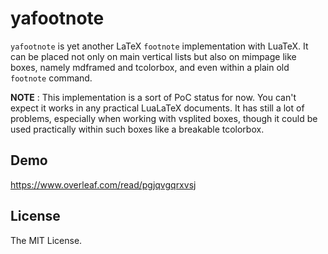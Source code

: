 # yafootnote

`yafootnote` is yet another LaTeX `footnote` implementation with LuaTeX. 
It can be placed not only on main vertical lists but also on mimpage like boxes, namely mdframed and tcolorbox, and even within a plain old `footnote` command.

**NOTE** : This implementation is a sort of PoC status for now.
You can't expect it works in any practical LuaLaTeX documents.
It has still a lot of problems, especially when working with vsplited boxes, though it could be used practically within such boxes like a breakable tcolorbox. 

## Demo

https://www.overleaf.com/read/pgjqvgqrxvsj

## License

The MIT License.

